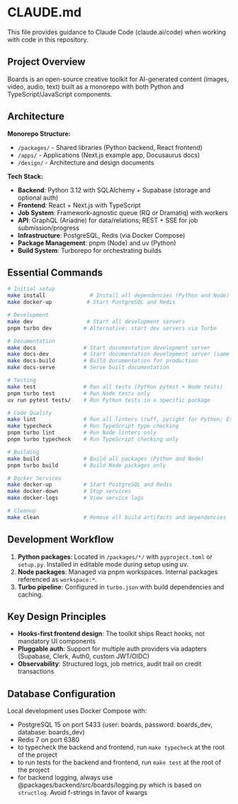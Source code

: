 # CLAUDE.md

This file provides guidance to Claude Code (claude.ai/code) when working with code in this repository.

## Project Overview

Boards is an open-source creative toolkit for AI-generated content (images, video, audio, text) built as a monorepo with both Python and TypeScript/JavaScript components.

## Architecture

**Monorepo Structure:**

- `/packages/` - Shared libraries (Python backend, React frontend)
- `/apps/` - Applications (Next.js example app, Docusaurus docs)
- `/design/` - Architecture and design documents

**Tech Stack:**

- **Backend**: Python 3.12 with SQLAlchemy + Supabase (storage and optional auth)
- **Frontend**: React + Next.js with TypeScript
- **Job System**: Framework-agnostic queue (RQ or Dramatiq) with workers
- **API**: GraphQL (Ariadne) for data/relations; REST + SSE for job submission/progress
- **Infrastructure**: PostgreSQL, Redis (via Docker Compose)
- **Package Management**: pnpm (Node) and uv (Python)
- **Build System**: Turborepo for orchestrating builds

## Essential Commands

```bash
# Initial setup
make install              # Install all dependencies (Python and Node)
make docker-up           # Start PostgreSQL and Redis

# Development
make dev                 # Start all development servers
pnpm turbo dev          # Alternative: start dev servers via Turbo

# Documentation
make docs               # Start documentation development server
make docs-dev           # Start documentation development server (same as above)
make docs-build         # Build documentation for production
make docs-serve         # Serve built documentation

# Testing
make test               # Run all tests (Python pytest + Node tests)
pnpm turbo test         # Run Node tests only
uv run pytest tests/    # Run Python tests in a specific package

# Code Quality
make lint               # Run all linters (ruff, pyright for Python; ESLint for JS)
make typecheck          # Run TypeScript type checking
pnpm turbo lint         # Run Node linters only
pnpm turbo typecheck    # Run TypeScript checking only

# Building
make build              # Build all packages (Python and Node)
pnpm turbo build        # Build Node packages only

# Docker Services
make docker-up          # Start PostgreSQL and Redis
make docker-down        # Stop services
make docker-logs        # View service logs

# Cleanup
make clean              # Remove all build artifacts and dependencies
```

## Development Workflow

1. **Python packages**: Located in `/packages/*/` with `pyproject.toml` or `setup.py`. Installed in editable mode during setup using uv.
2. **Node packages**: Managed via pnpm workspaces. Internal packages referenced as `workspace:*`.
3. **Turbo pipeline**: Configured in `turbo.json` with build dependencies and caching.

## Key Design Principles

- **Hooks-first frontend design**: The toolkit ships React hooks, not mandatory UI components
- **Pluggable auth**: Support for multiple auth providers via adapters (Supabase, Clerk, Auth0, custom JWT/OIDC)
- **Observability**: Structured logs, job metrics, audit trail on credit transactions

## Database Configuration

Local development uses Docker Compose with:

- PostgreSQL 15 on port 5433 (user: boards, password: boards_dev, database: boards_dev)
- Redis 7 on port 6380
- to typecheck the backend and frontend, run `make typecheck` at the root of the project
- to run tests for the backend and frontend, run `make test` at the root of the project
- for backend logging, always use @packages/backend/src/boards/logging.py which is based on `structlog`. Avoid f-strings in favor of kwargs
